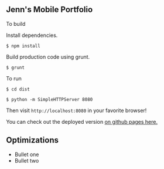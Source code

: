 ## Jenn's Mobile Portfolio

To build

Install dependencies.

`$ npm install`

Build production code using grunt.

`$ grunt`

To run

`$ cd dist`

`$ python -m SimpleHTTPServer 8080`

Then visit `http://localhost:8080` in your favorite browser!

You can check out the deployed version [on github pages here.](http://jgillesp.github.io/frontend-nanodegree-mobile-portfolio)

## Optimizations

* Bullet one
* Bullet two